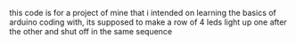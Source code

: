 this code is for a project of mine that i intended on learning the basics of arduino coding with, its supposed to make a row of 4 leds light up one after the other and shut off in the same sequence
